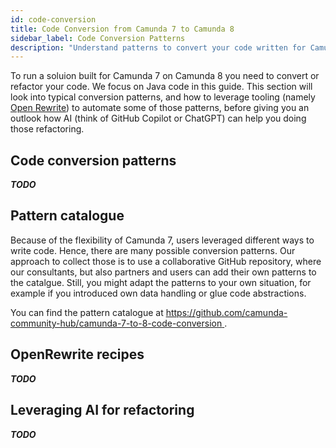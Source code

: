 ```yaml
---
id: code-conversion
title: Code Conversion from Camunda 7 to Camunda 8
sidebar_label: Code Conversion Patterns
description: "Understand patterns to convert your code written for Camunda 7 to run on Camunda 8."
---
```


To run a soluion built for Camunda 7 on Camunda 8 you need to convert or refactor your code. We focus on Java code in this guide. This section will look into typical conversion patterns, and how to leverage tooling (namely [Open Rewrite](https://docs.openrewrite.org/)) to automate some of those patterns, before giving you an outlook how AI (think of GitHub Copilot or ChatGPT) can help you doing those refactoring.

## Code conversion patterns

**_TODO_**

## Pattern catalogue

Because of the flexibility of Camunda 7, users leveraged different ways to write code. Hence, there are many possible conversion patterns. Our approach to collect those is to use a collaborative GitHub repository, where our consultants, but also partners and users can add their own patterns to the catalgue. Still, you might adapt the patterns to your own situation, for example if you introduced own data handling or glue code abstractions.

You can find the pattern catalogue at [https://github.com/camunda-community-hub/camunda-7-to-8-code-conversion ](https://github.com/camunda-community-hub/camunda-7-to-8-code-conversion).

## OpenRewrite recipes

**_TODO_**

## Leveraging AI for refactoring

**_TODO_**
